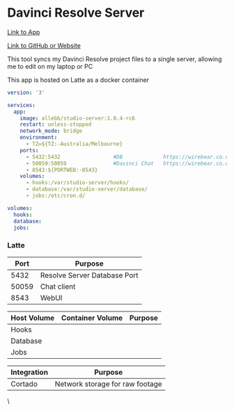 # Davinci Resolve Server

[Link to App](https://drs.trentbauer.com)

[Link to GitHub or Website](https://wirebear.co.uk/software/studio-server)

This tool syncs my Davinci Resolve project files to a single server, allowing me to edit on my laptop or PC

This app is hosted on Latte as a docker container

```yaml
version: '3'

services:
  app:
    image: allebb/studio-server:1.0.4-rc6
    restart: unless-stopped
    network_mode: bridge
    environment:
      - TZ=${TZ:-Australia/Melbourne}
    ports:
      - 5432:5432                 #DB             https://wirebear.co.uk/software/studio-server
      - 50059:50059               #Davinci Chat   https://wirebear.co.uk/software/studio-server
      - 8543:${PORTWEB:-8543}
    volumes:
      - hooks:/var/studio-server/hooks/
      - database:/var/studio-server/database/
      - jobs:/etc/cron.d/

volumes:
  hooks:
  database:
  jobs:
```

### Latte

| Port  | Purpose                      |
| ----- | ---------------------------- |
| 5432  | Resolve Server Database Port |
| 50059 | Chat client                  |
| 8543  | WebUI                        |

| Host Volume | Container Volume | Purpose |
| ----------- | ---------------- | ------- |
| Hooks       |                  |         |
| Database    |                  |         |
| Jobs        |                  |         |

| Integration | Purpose                         |
| ----------- | ------------------------------- |
| Cortado     | Network storage for raw footage |

\
